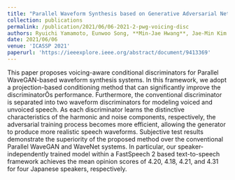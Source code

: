 ```yaml
---
title: "Parallel Waveform Synthesis based on Generative Adversarial Networks with Voicing-aware Conditional Discriminators"
collection: publications
permalink: /publication/2021/06/06-2021-2-pwg-voicing-disc
authors: Ryuichi Yamamoto, Eunwoo Song, **Min-Jae Hwang**, Jae-Min Kim
date: 2021/06/06
venue: 'ICASSP 2021'
paperurl: 'https://ieeexplore.ieee.org/abstract/document/9413369'
---
```

This paper proposes voicing-aware conditional discriminators for Parallel WaveGAN-based waveform synthesis systems. In this framework, we adopt a projection-based conditioning method that can significantly improve the discriminatorÕs performance. Furthermore, the conventional discriminator is separated into two waveform discriminators for modeling voiced and unvoiced speech. As each discriminator learns the distinctive characteristics of the harmonic and noise components, respectively, the adversarial training process becomes more efficient, allowing the generator to produce more realistic speech waveforms. Subjective test results demonstrate the superiority of the proposed method over the conventional Parallel WaveGAN and WaveNet systems. In particular, our speaker-independently trained model within a FastSpeech 2 based text-to-speech framework achieves the mean opinion scores of 4.20, 4.18, 4.21, and 4.31 for four Japanese speakers, respectively.
